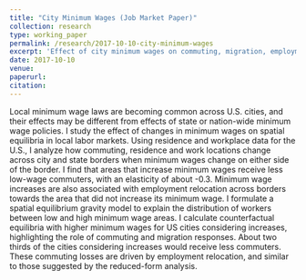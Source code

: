 ```yaml
---
title: "City Minimum Wages (Job Market Paper)"
collection: research
type: working_paper
permalink: /research/2017-10-10-city-minimum-wages
excerpt: 'Effect of city minimum wages on commuting, migration, employment.'
date: 2017-10-10
venue: 
paperurl: 
citation: 
---
```

Local minimum wage laws are becoming common across U.S. cities, and their effects may be different from effects of state or nation-wide minimum wage policies. I study the effect of changes in minimum wages on spatial equilibria in local labor markets. Using residence and workplace data for the U.S., I analyze how commuting, residence and work locations change across city and state borders when minimum wages change on either side of the border. I find that areas that increase minimum wages receive less low-wage commuters, with an elasticity of about -0.3. Minimum wage increases are also associated with employment relocation across borders towards the area that did not increase its minimum wage. I formulate a spatial equilibrium gravity model to explain the distribution of workers between low and high minimum wage areas. I calculate counterfactual equilibria with higher minimum wages for US cities considering increases, highlighting the role of commuting and migration responses. About two thirds of the cities considering increases would receive less commuters. These commuting losses are driven by employment relocation, and similar to those suggested by the reduced-form analysis.

